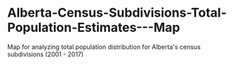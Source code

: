 # Alberta-Census-Subdivisions-Total-Population-Estimates---Map
Map for analyzing total population distribution for Alberta's census subdivisions (2001 - 2017)

